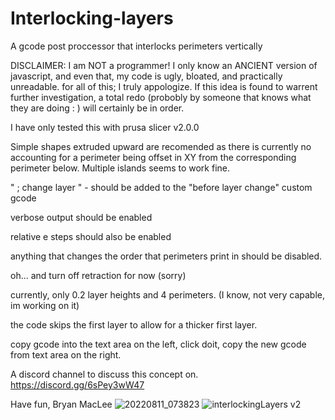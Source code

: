# Interlocking-layers
A gcode post proccessor that interlocks perimeters vertically

DISCLAIMER:   I am NOT a programmer! I only know an ANCIENT version of javascript, and even that, my code is ugly, bloated, and practically unreadable.
              for all of this; I truly appologize.
              If this idea is found to warrent further investigation, a total redo (probobly by someone that knows what they are doing : ) will certainly
              be in order.
              
I have only tested this with prusa slicer v2.0.0 

Simple shapes extruded upward are recomended as there is currently no accounting for a perimeter being offset in XY from the corresponding perimeter below.
Multiple islands seems to work fine.

" ; change layer "    - should be added to the "before layer change" custom gcode

verbose output should be enabled

relative e steps should also be enabled

anything that changes the order that perimeters print in should be disabled. 

oh... and turn off retraction for now (sorry)

currently, only 0.2 layer heights and 4 perimeters. (I know, not very capable, im working on it)

the code skips the first layer to allow for a thicker first layer.

copy gcode into the text area on the left, click doit, copy the new gcode from text area on the right.

A discord channel to discuss this concept on.
https://discord.gg/6sPey3wW47

Have fun,
Bryan MacLee
![20220811_073823](https://user-images.githubusercontent.com/100145297/184260325-b141dcc3-35cd-484b-840d-d9b4857a2443.jpg)
![interlockingLayers v2](https://user-images.githubusercontent.com/100145297/184260344-1f29f45f-9044-4813-aad1-9e5edc438fd3.png)
